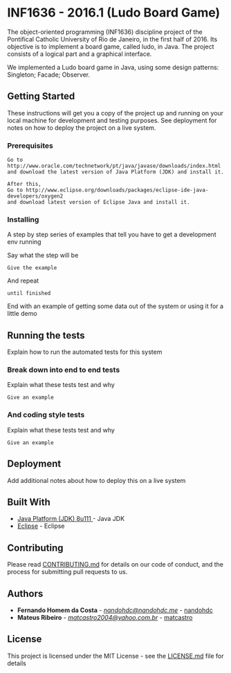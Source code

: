  # INF1636 - 2016.1 (Ludo Board Game)

The object-oriented programming (INF1636) discipline project of the Pontifical Catholic University of Rio de Janeiro, in the first half of 2016. Its objective is to implement a board game, called ludo, in Java. The project consists of a logical part and a graphical interface.

We implemented a Ludo board game in Java, using some design patterns:
Singleton;
Facade;
Observer.

## Getting Started

These instructions will get you a copy of the project up and running on your local machine for development and testing purposes. See deployment for notes on how to deploy the project on a live system.

### Prerequisites

```
Go to http://www.oracle.com/technetwork/pt/java/javase/downloads/index.html
and download the latest version of Java Platform (JDK) and install it.

After this,
Go to http://www.eclipse.org/downloads/packages/eclipse-ide-java-developers/oxygen2
and download latest version of Eclipse Java and install it.
```

### Installing

A step by step series of examples that tell you have to get a development env running

Say what the step will be

```
Give the example
```

And repeat

```
until finished
```

End with an example of getting some data out of the system or using it for a little demo

## Running the tests

Explain how to run the automated tests for this system

### Break down into end to end tests

Explain what these tests test and why

```
Give an example
```

### And coding style tests

Explain what these tests test and why

```
Give an example
```

## Deployment

Add additional notes about how to deploy this on a live system

## Built With

* [Java Platform (JDK) 8u111 ](http://www.oracle.com/technetwork/pt/java/javase/downloads/index.html) - Java JDK
* [Eclipse](http://www.eclipse.org/downloads/packages/eclipse-ide-java-developers/oxygen2) - Eclipse

## Contributing

Please read [CONTRIBUTING.md](CONTRIBUTING.md) for details on our code of conduct, and the process for submitting pull requests to us.

## Authors

* **Fernando Homem da Costa** - *nandohdc@nandohdc.me* - [nandohdc](https://github.com/nandohdc)
* **Mateus Ribeiro** - *matcastro2004@yahoo.com.br* - [matcastro](https://github.com/matcastro)

## License

This project is licensed under the MIT License - see the [LICENSE.md](LICENSE.md) file for details
